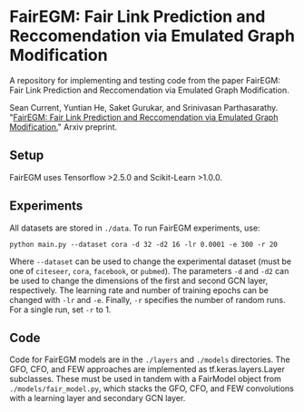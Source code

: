 # FairEGM: Fair Link Prediction and Reccomendation via Emulated Graph Modification
A repository for implementing and testing code from the paper FairEGM: Fair Link Prediction and Reccomendation via Emulated Graph Modification.

Sean Current, Yuntian He, Saket Gurukar, and Srinivasan Parthasarathy. "[FairEGM: Fair Link Prediction and Reccomendation via Emulated Graph Modification.](https://arxiv.org/abs/2201.11596)" Arxiv preprint.

## Setup
FairEGM uses Tensorflow >2.5.0 and Scikit-Learn >1.0.0.

## Experiments
All datasets are stored in `./data`. To run FairEGM experiments, use:

    python main.py --dataset cora -d 32 -d2 16 -lr 0.0001 -e 300 -r 20
    
Where `--dataset` can be used to change the experimental dataset (must be one of `citeseer`, `cora`, `facebook`, or `pubmed`). The parameters `-d` and `-d2` can be used to change the dimensions of the first and second GCN layer, respectively. The learning rate and number of training epochs can be changed with `-lr` and `-e`. Finally, `-r` specifies the number of random runs. For a single run, set `-r` to 1.

## Code

Code for FairEGM models are in the `./layers` and `./models` directories. The GFO, CFO, and FEW approaches are implemented as tf.keras.layers.Layer subclasses. These must be used in tandem with a FairModel object from `./models/fair_model.py`, which stacks the GFO, CFO, and FEW convolutions with a learning layer and secondary GCN layer. 
